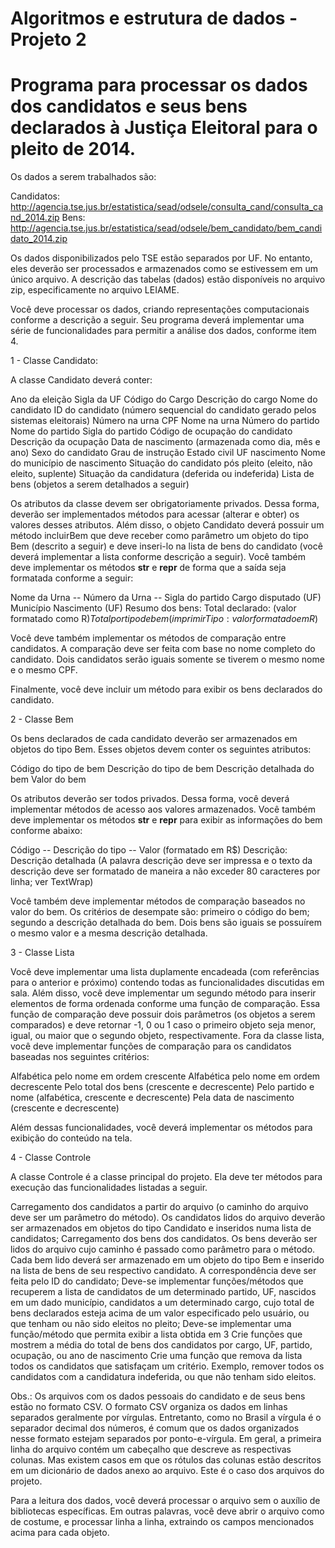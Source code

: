 # Algoritmos e estrutura de dados - Projeto 2
# Programa para processar os dados dos candidatos e seus bens declarados à Justiça Eleitoral para o pleito de 2014.
Os dados a serem trabalhados são:

Candidatos: http://agencia.tse.jus.br/estatistica/sead/odsele/consulta_cand/consulta_cand_2014.zip
Bens: http://agencia.tse.jus.br/estatistica/sead/odsele/bem_candidato/bem_candidato_2014.zip

Os dados disponibilizados pelo TSE estão separados por UF. No entanto, eles deverão ser processados e armazenados como se estivessem em um único arquivo. A descrição das tabelas (dados) estão disponíveis no arquivo zip, especificamente no arquivo LEIAME.

Você deve processar os dados, criando representações computacionais conforme a descrição a seguir. Seu programa deverá implementar uma série de funcionalidades para permitir a análise dos dados, conforme item 4.

1 - Classe Candidato:

A classe Candidato deverá conter:

Ano da eleição
Sigla da UF
Código do Cargo
Descrição do cargo
Nome do candidato
ID do candidato (número sequencial do candidato gerado pelos sistemas eleitorais)
Número na urna
CPF
Nome na urna
Número do partido
Nome do partido
Sigla do partido
Código de ocupação do candidato
Descrição da ocupação
Data de nascimento (armazenada como dia, mês e ano)
Sexo do candidato
Grau de instrução
Estado civil
UF nascimento
Nome do município de nascimento
Situação do candidato pós pleito (eleito, não eleito, suplente)
Situação da candidatura (deferida ou indeferida)
Lista de bens (objetos a serem detalhados a seguir)

Os atributos da classe devem ser obrigatoriamente privados. Dessa forma, deverão ser implementados métodos para acessar (alterar e obter) os valores desses atributos. Além disso, o objeto Candidato deverá possuir um método incluirBem que deve receber como parâmetro um objeto do tipo Bem (descrito a seguir) e deve inseri-lo na lista de bens do candidato (você deverá implementar a lista conforme descrição a seguir). Você também deve implementar os métodos __str__ e __repr__ de forma que a saída seja formatada conforme a seguir:

Nome da Urna -- Número da Urna -- Sigla do partido
Cargo disputado (UF)
Município Nascimento (UF)
Resumo dos bens:
Total declarado: (valor formatado como R$)
Total por tipo de bem (imprimir Tipo: valor formatado em R$)

Você deve também implementar os métodos de comparação entre candidatos. A comparação deve ser feita com base no nome completo do candidato. Dois candidatos serão iguais somente se tiverem o mesmo nome e o mesmo CPF.

Finalmente, você deve incluir um método para exibir os bens declarados do candidato.

2 - Classe Bem

Os bens declarados de cada candidato deverão ser armazenados em objetos do tipo Bem.
Esses objetos devem conter os seguintes atributos:

Código do tipo de bem
Descrição do tipo de bem
Descrição detalhada do bem
Valor do bem

Os atributos deverão ser todos privados. Dessa forma, você deverá implementar métodos de acesso aos valores armazenados. Você também deve implementar os métodos  __str__ e __repr__ para exibir as informações do bem conforme abaixo:

Código -- Descrição do tipo -- Valor (formatado em R$)
Descrição: Descrição detalhada (A palavra descrição deve ser impressa e o texto da descrição deve ser formatado de maneira a não exceder 80 caracteres por linha; ver TextWrap)

Você também deve implementar métodos de comparação baseados no valor do bem. Os critérios de desempate são: primeiro o código do bem; segundo a descrição detalhada do bem. Dois bens são iguais se possuírem o mesmo valor e a mesma descrição detalhada.

3 - Classe Lista

Você deve implementar uma lista duplamente encadeada (com referências para o anterior e próximo) contendo todas as funcionalidades discutidas em sala. Além disso, você deve implementar um segundo método para inserir elementos de forma ordenada conforme uma função de comparação. Essa função de comparação deve possuir dois parâmetros (os objetos a serem comparados) e deve retornar -1, 0 ou 1 caso o primeiro objeto seja menor, igual, ou maior que o segundo objeto, respectivamente. Fora da classe lista, você deve implementar funções de comparação para os candidatos baseadas nos seguintes critérios:

Alfabética pelo nome em ordem crescente
Alfabética pelo nome em ordem decrescente
Pelo total dos bens (crescente e decrescente)
Pelo partido e nome (alfabética, crescente e decrescente)
Pela data de nascimento (crescente e decrescente)

Além dessas funcionalidades, você deverá implementar os métodos para exibição do conteúdo na tela.

4 - Classe Controle

A classe Controle é a classe principal do projeto. Ela deve ter métodos para execução das funcionalidades listadas a seguir.

Carregamento dos candidatos a partir do arquivo (o caminho do arquivo deve ser um parâmetro do método). Os candidatos lidos do arquivo deverão ser armazenados em objetos do tipo Candidato e inseridos numa lista de candidatos;
Carregamento dos bens dos candidatos. Os bens deverão ser lidos do arquivo cujo caminho é passado como parâmetro para o método. Cada bem lido deverá ser armazenado em um objeto do tipo Bem e inserido na lista de bens de seu respectivo candidato. A correspondência deve ser feita pelo ID do candidato;
Deve-se implementar funções/métodos que recuperem a lista de candidatos de um determinado partido, UF, nascidos em um dado município, candidatos a um determinado cargo, cujo total de bens declarados esteja acima de um valor especificado pelo usuário, ou que tenham ou não sido eleitos no pleito;
Deve-se implementar uma função/método que permita exibir a lista obtida em 3
Crie funções que mostrem a média do total de bens dos candidatos por cargo, UF, partido, ocupação, ou ano de nascimento
Crie uma função que remova da lista todos os candidatos que satisfaçam um critério. Exemplo, remover todos os candidatos com a candidatura indeferida, ou que não tenham sido eleitos.

Obs.:  Os arquivos com os dados pessoais do candidato e de seus bens estão no formato CSV. O formato CSV organiza os dados em linhas separados geralmente por vírgulas. Entretanto, como no Brasil a vírgula é o separador decimal dos números, é comum que os dados organizados nesse formato estejam separados por ponto-e-vírgula. Em geral, a primeira linha do arquivo contém um cabeçalho que descreve as respectivas colunas. Mas existem casos em que os rótulos das colunas estão descritos em um dicionário de dados anexo ao arquivo. Este é o caso dos arquivos do projeto.

Para a leitura dos dados, você deverá processar o arquivo sem o auxílio de bibliotecas específicas. Em outras palavras, você deve abrir o arquivo como de costume, e processar linha a linha, extraindo os campos mencionados acima para cada objeto.

